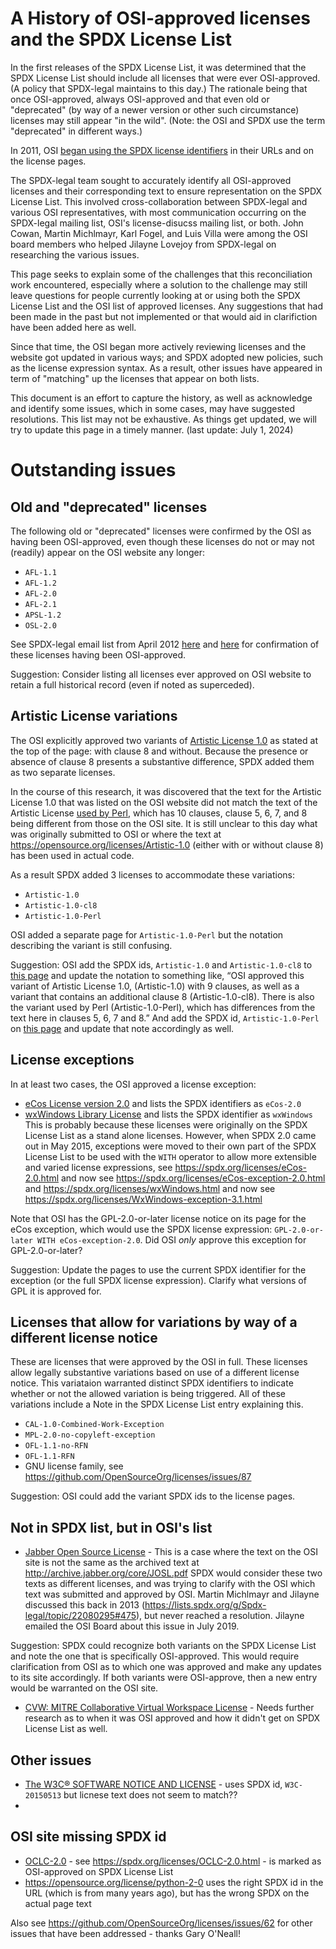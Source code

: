 # A History of OSI-approved licenses and the SPDX License List

In the first releases of the SPDX License List, it was determined that the SPDX License List should include all licenses that were ever OSI-approved. (A policy that SPDX-legal maintains to this day.) The rationale being that once OSI-approved, always OSI-approved and that even old or "deprecated" (by way of a newer version or other such circumstance) licenses may still appear "in the wild". (Note: the OSI and SPDX use the term "deprecated" in different ways.)

In 2011, OSI [began using the SPDX license identifiers](https://opensource.org/minutes20110608) in their URLs and on the license pages.

The SPDX-legal team sought to accurately identify all OSI-approved licenses and their corresponding text to ensure representation on the SPDX License List. This involved cross-collaboration between SPDX-legal and various OSI representatives, with most communication occurring on the SPDX-legal mailing list, OSI's license-disucss mailing list, or both. John Cowan, Martin Michlmayr, Karl Fogel, and Luis Villa were among the OSI board members who helped Jilayne Lovejoy from SPDX-legal on researching the various issues. 

This page seeks to explain some of the challenges that this reconciliation work encountered, especially where a solution to the challenge may still leave questions for people currently looking at or using both the SPDX License List and the OSI list of approved licenses. Any suggestions that had been made in the past but not implemented or that would aid in clarifiction have been added here as well. 

Since that time, the OSI began more actively reviewing licenses and the website got updated in various ways; and SPDX adopted new policies, such as the license expression syntax. As a result, other issues have appeared in term of "matching" up the licenses that appear on both lists.

This document is an effort to capture the history, as well as acknowledge and identify some issues, which in some cases, may have suggested resolutions.  This list may not be exhaustive. As things get updated, we will try to update this page in a timely manner.
(last update: July 1, 2024)

# Outstanding issues

## Old and "deprecated" licenses
The following old or "deprecated" licenses were confirmed by the OSI as having been OSI-approved, even though these licenses do not or may not (readily) appear on the OSI website any longer:

* `AFL-1.1`
* `AFL-1.2`
* `AFL-2.0`
* `AFL-2.1`
* `APSL-1.2`
* `OSL-2.0`

See SPDX-legal email list from April 2012 [here](https://lists.spdx.org/g/Spdx-legal/message/311?p=%2C%2C%2C20%2C0%2C0%2C0%3A%3Arecentpostdate%2Fsticky%2C%2Cosi%2C20%2C2%2C300%2C22080203) and 
[here](https://lists.spdx.org/g/Spdx-legal/message/312?p=%2C%2C%2C20%2C0%2C0%2C0%3A%3Arecentpostdate%2Fsticky%2C%2Cosi%2C20%2C2%2C300%2C22080204) for confirmation of these licenses having been OSI-approved.

Suggestion: Consider listing all licenses ever approved on OSI website to retain a full historical record (even if noted as superceded).

## Artistic License variations
The OSI explicitly approved two variants of [Artistic License 1.0](https://opensource.org/licenses/Artistic-1.0) as stated at the top of the page: with clause 8 and without. Because the presence or absence of clause 8 presents a substantive difference, SPDX added them as two separate licenses. 

In the course of this research, it was discovered that the text for the Artistic License 1.0 that was listed on the OSI website did not match the text of the Artistic License [used by Perl](https://dev.perl.org/licenses/artistic.html), which has 10 clauses, clause 5, 6, 7, and 8 being different from those on the OSI site. It is still unclear to this day what was originally submitted to OSI or where the text at https://opensource.org/licenses/Artistic-1.0 (either with or without clause 8) has been used in actual code.

As a result SPDX added 3 licenses to accommodate these variations:
* `Artistic-1.0`
* `Artistic-1.0-cl8`
* `Artistic-1.0-Perl`

OSI added a separate page for `Artistic-1.0-Perl` but the notation describing the variant is still confusing. 

Suggestion: OSI add the SPDX ids, `Artistic-1.0` and `Artistic-1.0-cl8` to [this page](https://opensource.org/licenses/Artistic-1.0) and update the notation to something like,  “OSI approved this variant of Artistic License 1.0, (Artistic-1.0) with 9 clauses, as well as a variant that contains an additional clause 8 (Artistic-1.0-cl8). There is also the variant used by Perl (Artistic-1.0-Perl), which has differences from the text here in clauses 5, 6, 7 and 8.”
And add the SPDX id, `Artistic-1.0-Perl` on [this page](https://opensource.org/licenses/Artistic-Perl-1.0) and update that note accordingly as well. 

## License exceptions
In at least two cases, the OSI approved a license exception: 
* [eCos License version 2.0](https://opensource.org/licenses/eCos-2.0) and lists the SPDX identifiers as `eCos-2.0`
* [wxWindows Library License](https://spdx.org/licenses/wxWindows.html) and lists the SPDX identifier as `wxWindows`
This is probably because these licenses were originally on the SPDX License List as a stand alone licenses. However, when SPDX 2.0 came out in May 2015, exceptions were moved to their own part of the SPDX License List to be used with the `WITH` operator to allow more extensible and varied license expressions, see https://spdx.org/licenses/eCos-2.0.html and now see https://spdx.org/licenses/eCos-exception-2.0.html
and https://spdx.org/licenses/wxWindows.html and now see https://spdx.org/licenses/WxWindows-exception-3.1.html

Note that OSI has the GPL-2.0-or-later license notice on its page for the eCos exception, which would use the SPDX license expression: `GPL-2.0-or-later WITH eCos-exception-2.0`. Did OSI _only_ approve this exception for GPL-2.0-or-later? 

Suggestion: Update the pages to use the current SPDX identifier for the exception (or the full SPDX license expression). Clarify what versions of GPL it is approved for.

## Licenses that allow for variations by way of a different license notice
These are licenses that were approved by the OSI in full. These licenses allow legally substantive variations based on use of a different license notice. This variataion warranted distinct SPDX identifiers to indicate whether or not the allowed variation is being triggered. All of these variations include a Note in the SPDX License List entry explaining this. 

* `CAL-1.0-Combined-Work-Exception`
* `MPL-2.0-no-copyleft-exception`
* `OFL-1.1-no-RFN`
* `OFL-1.1-RFN`
* GNU license family, see https://github.com/OpenSourceOrg/licenses/issues/87

Suggestion: OSI could add the variant SPDX ids to the license pages.

## Not in SPDX list, but in OSI's list

* [Jabber Open Source License](https://opensource.org/licenses/jabberpl) - This is a case where the text on the OSI site is not the same as the archived text at http://archive.jabber.org/core/JOSL.pdf SPDX would consider these two texts as different licenses, and was trying to clarify with the OSI which text was submitted and approved by OSI. Martin Michlmayr and Jilayne discussed this back in 2013 (https://lists.spdx.org/g/Spdx-legal/topic/22080295#475), but never reached a resolution. Jilayne emailed the OSI Board about this issue in July 2019. 

Suggestion: SPDX could recognize both variants on the SPDX License List and note the one that is specifically OSI-approved. This would require clarification from OSI as to which one was approved and make any updates to its site accordingly. If both variants were OSI-approve, then a new entry would be warranted on the OSI site. 

* [CVW: MITRE Collaborative Virtual Workspace License](https://opensource.org/license/cvw) - Needs further research as to when it was OSI approved and how it didn't get on SPDX License List as well.

## Other issues
* [The W3C® SOFTWARE NOTICE AND LICENSE](https://opensource.org/license/w3c) - uses SPDX id, `W3C-20150513` but licnese text does not seem to match??
* 

## OSI site missing SPDX id
* [OCLC-2.0](https://opensource.org/license/oclc2-php) - see https://spdx.org/licenses/OCLC-2.0.html - is marked as OSI-approved on SPDX License List
* https://opensource.org/license/python-2-0 uses the right SPDX id in the URL (which is from many years ago), but has the wrong SPDX on the actual page text


Also see https://github.com/OpenSourceOrg/licenses/issues/62 for other issues that have been addressed - thanks Gary O'Neall!

